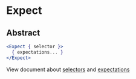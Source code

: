 # Expect

## Abstract

```jsx
<Expect { selector }>
  { expectations... }
</Expect>
```

View document about [selectors](selectors) and [expectations](components/To)